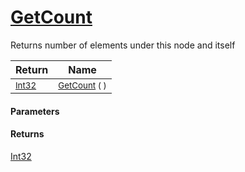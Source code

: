 # [GetCount](./HierarchyElement-100664123.md)

Returns number of elements under this node and itself

| Return | Name | 
| --- | --- | 
| <sub>[Int32](https://docs.microsoft.com/en-us/dotnet/api/System.Int32)</sub>| <sub>[GetCount](./HierarchyElement-100664123.md) (  )</sub>| <br>


#### Parameters

#### Returns
[Int32](https://docs.microsoft.com/en-us/dotnet/api/System.Int32)